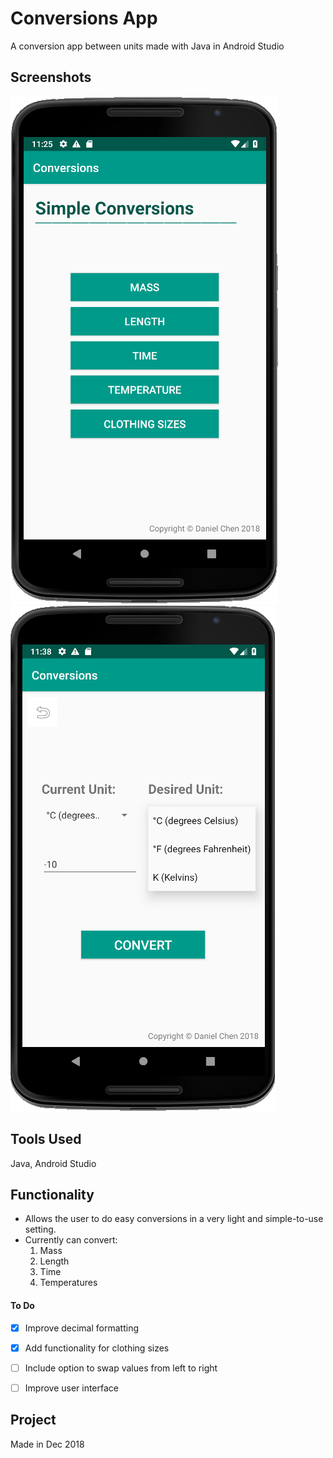 # Conversions App
A conversion app between units made with Java in Android Studio

## Screenshots
![Home Screen](home_screenshot.PNG)
![Sample usage of the app](convert_screenshot.PNG)

## Tools Used
Java, Android Studio

## Functionality
- Allows the user to do easy conversions in a very light and simple-to-use setting.
- Currently can convert:
  1. Mass
  2. Length
  3. Time
  4. Temperatures

#### To Do
- [x] Improve decimal formatting
- [x] Add functionality for clothing sizes  
- [ ] Include option to swap values from left to right  
- [ ] Improve user interface  


## Project
Made in Dec 2018
